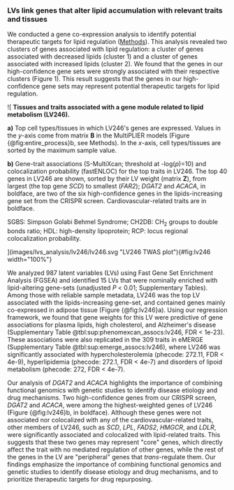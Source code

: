 ### LVs link genes that alter lipid accumulation with relevant traits and tissues

We conducted a gene co-expression analysis to identify potential therapeutic targets for lipid regulation ([Methods](#sec:methods:coexp)).
This analysis revealed two clusters of genes associated with lipid regulation: a cluster of genes associated with decreased lipids (cluster 1) and a cluster of genes associated with increased lipids (cluster 2).
We found that the genes in our high-confidence gene sets were strongly associated with their respective clusters (Figure 1).
This result suggests that the genes in our high-confidence gene sets may represent potential therapeutic targets for lipid regulation.


![
**Tissues and traits associated with a gene module related to lipid metabolism (LV246).**
<!--  -->
**a)** Top cell types/tissues in which LV246's genes are expressed.
Values in the $y$-axis come from matrix $\mathbf{B}$ in the MultiPLIER models (Figure {@fig:entire_process}b, see Methods).
In the $x$-axis, cell types/tissues are sorted by the maximum sample value.
<!--  -->
**b)** Gene-trait associations (S-MultiXcan; threshold at -log($p$)=10) and colocalization probability (fastENLOC) for the top traits in LV246.
The top 40 genes in LV246 are shown, sorted by their LV weight (matrix $\mathbf{Z}$), from largest (the top gene *SCD*) to smallest (*FAR2*);
*DGAT2* and *ACACA*, in boldface, are two of the six high-confidence genes in the lipids-increasing gene set from the CRISPR screen.
Cardiovascular-related traits are in boldface.
<!--  -->
SGBS: Simpson Golabi Behmel Syndrome;
CH2DB: CH<sub>2</sub> groups to double bonds ratio;
HDL: high-density lipoprotein;
RCP: locus regional colocalization probability.
<!--  -->
](images/lvs_analysis/lv246/lv246.svg "LV246 TWAS plot"){#fig:lv246 width="100%"}


We analyzed 987 latent variables (LVs) using Fast Gene Set Enrichment Analysis (FGSEA) and identified 15 LVs that were nominally enriched with lipid-altering gene-sets (unadjusted *P* < 0.01; Supplementary Tables).
Among those with reliable sample metadata, LV246 was the top LV associated with the lipids-increasing gene-set, and contained genes mainly co-expressed in adipose tissue (Figure {@fig:lv246}a).
Using our regression framework, we found that gene weights for this LV were predictive of gene associations for plasma lipids, high cholesterol, and Alzheimer's disease (Supplementary Table @tbl:sup:phenomexcan_assocs:lv246, FDR < 1e-23).
These associations were also replicated in the 309 traits in eMERGE (Supplementary Table @tbl:sup:emerge_assocs:lv246), where LV246 was significantly associated with hypercholesterolemia (phecode: 272.11, FDR < 4e-9), hyperlipidemia (phecode: 272.1, FDR < 4e-7) and disorders of lipoid metabolism (phecode: 272, FDR < 4e-7).


Our analysis of *DGAT2* and *ACACA* highlights the importance of combining functional genomics with genetic studies to identify disease etiology and drug mechanisms.
Two high-confidence genes from our CRISPR screen, *DGAT2* and *ACACA*, were among the highest-weighted genes of LV246 (Figure {@fig:lv246}b, in boldface).
Although these genes were not associated nor colocalized with any of the cardiovascular-related traits, other members of LV246, such as *SCD*, *LPL*, *FADS2*, *HMGCR*, and *LDLR*, were significantly associated and colocalized with lipid-related traits.
This suggests that these two genes may represent "core" genes, which directly affect the trait with no mediated regulation of other genes, while the rest of the genes in the LV are "peripheral" genes that *trans*-regulate them.
Our findings emphasize the importance of combining functional genomics and genetic studies to identify disease etiology and drug mechanisms, and to prioritize therapeutic targets for drug repurposing.

